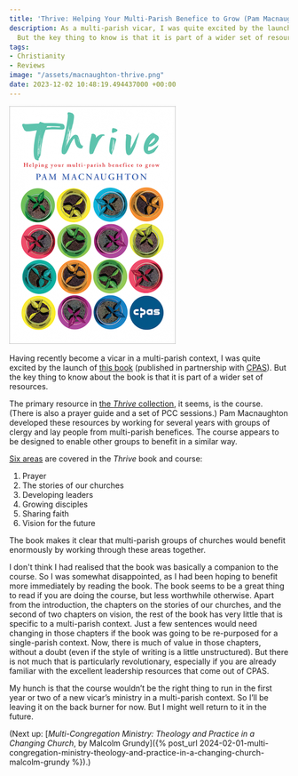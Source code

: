 ```yaml
---
title: 'Thrive: Helping Your Multi-Parish Benefice to Grow (Pam Macnaughton)'
description: As a multi-parish vicar, I was quite excited by the launch of this book.
  But the key thing to know is that it is part of a wider set of resources.
tags:
- Christianity
- Reviews
image: "/assets/macnaughton-thrive.png"
date: 2023-12-02 10:48:19.494437000 +00:00
---
```

[<img alt="Thrive: Helping Your Multi-Parish Benefice to Grow, by Pam Macnaughton" src="/assets/macnaughton-thrive.png" class="alignright" />](https://www.chpublishing.co.uk/books/9781781404324/thrive "Thrive: Helping Your Multi-Parish Benefice to Grow, by Pam Macnaughton")

Having recently become a vicar in a multi-parish context, I was quite excited by the launch of [this book](https://www.chpublishing.co.uk/books/9781781404324/thrive) (published in partnership with [CPAS](https://www.cpas.org.uk/browse-everything/thrive-book)). But the key thing to know about the book is that it is part of a wider set of resources.

The primary resource in [the _Thrive_ collection](https://www.cpas.org.uk/browse-everything/thrive-helping-your-multi-parish-benefice-grow), it seems, is the course. (There is also a prayer guide and a set of PCC sessions.) Pam Macnaughton developed these resources by working for several years with groups of clergy and lay people from multi-parish benefices. The course appears to be designed to enable other groups to benefit in a similar way.

[Six areas](https://www.cpas.org.uk/browse-everything/thrive-collection-resources) are covered in the _Thrive_ book and course:

1. Prayer
1. The stories of our churches
1. Developing leaders
1. Growing disciples
1. Sharing faith
1. Vision for the future

The book makes it clear that multi-parish groups of churches would benefit enormously by working through these areas together.

I don't think I had realised that the book was basically a companion to the course. So I was somewhat disappointed, as I had been hoping to benefit more immediately by reading the book. The book seems to be a great thing to read if you are doing the course, but less worthwhile otherwise. Apart from the introduction, the chapters on the stories of our churches, and the second of two chapters on vision, the rest of the book has very little that is specific to a multi-parish context. Just a few sentences would need changing in those chapters if the book was going to be re-purposed for a single-parish context. Now, there is much of value in those chapters, without a doubt (even if the style of writing is a little unstructured). But there is not much that is particularly revolutionary, especially if you are already familiar with the excellent leadership resources that come out of CPAS.

My hunch is that the course wouldn’t be the right thing to run in the first year or two of a new vicar’s ministry in a multi-parish context. So I’ll be leaving it on the back burner for now. But I might well return to it in the future.

(Next up: [_Multi-Congregation Ministry: Theology and Practice in a Changing Church_, by Malcolm Grundy]({% post_url 2024-02-01-multi-congregation-ministry-theology-and-practice-in-a-changing-church-malcolm-grundy %}).)
